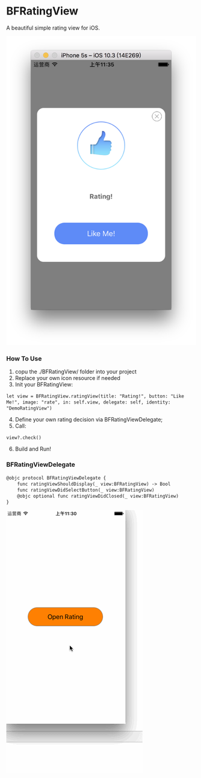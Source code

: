 # BFRatingView

A beautiful simple rating view for iOS.

![image](https://github.com/wizardguy/screenshots/raw/master/BFRatingView.png)

### How To Use

1) copu the ./BFRatingView/ folder into your project
2) Replace your own icon resource if needed
3) Init your BFRatingView:
```objc
let view = BFRatingView.ratingView(title: "Rating!", button: "Like Me!", image: "rate", in: self.view, delegate: self, identity: "DemoRatingView")
```
4) Define your own rating decision via BFRatingViewDelegate;
5) Call:
```objc
view?.check()
```
6) Build and Run!


### BFRatingViewDelegate
```objc
@objc protocol BFRatingViewDelegate {
    func ratingViewShouldDisplay(_ view:BFRatingView) -> Bool
    func ratingViewDidSelectButton(_ view:BFRatingView)
    @objc optional func ratingViewDidClosed(_ view:BFRatingView)
}
```

![image](https://github.com/wizardguy/screenshots/raw/master/BFRatingView.gif)
